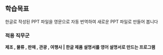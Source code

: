 ## 학습목표
<p>
한글로 작성된 PPT 파일을 영문으로 자동 번역하여 새로운 PPT 파일로 만들어 봅니다
</p>

### 적용 직무군
<strong>
제조 , 물류 , 판매 , 관광 , 여행사 | 한글 제품 설명서를 영어 설명서로 만드는 프로그램
</strong>
